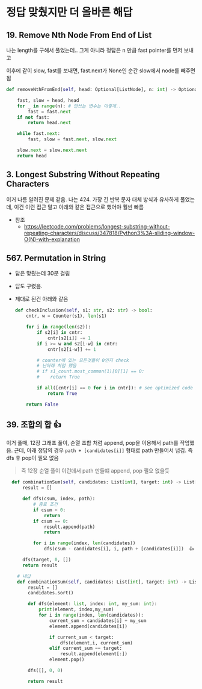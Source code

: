 # 정답 맞췄지만 더 올바른 해답 

## 19. Remove Nth Node From End of List

나는 length를 구해서 풀었는데.. 그게 아니라 정답은
n 만큼 fast pointer를 먼저 보내고

이후에 같이 slow, fast를 보내면, fast.next가 None인 순간 slow에서 node를 빼주면됨

```python
def removeNthFromEnd(self, head: Optional[ListNode], n: int) -> Optional[ListNode]:

    fast, slow = head, head
    for _ in range(n): # 안쓰는 변수는 이렇게..
        fast = fast.next
    if not fast:
        return head.next

    while fast.next:
        fast, slow = fast.next, slow.next

    slow.next = slow.next.next
    return head


```

## 3. Longest Substring Without Repeating Characters

이거 나름 알려진 문제 같음. 
나는 424. 가장 긴 반복 문자 대체 방식과 유사하게 풀었는데, 
이건 이런 접근 말고 아래와 같은 접근으로 했어야 훨씬 빠름

- 참조
  - https://leetcode.com/problems/longest-substring-without-repeating-characters/discuss/347818/Python3%3A-sliding-window-O(N)-with-explanation

## 567. Permutation in String

- 답은 맞췄는데 30분 걸림
- 답도 구렸음.
- 제대로 된건 아래와 같음

    ```python
    def checkInclusion(self, s1: str, s2: str) -> bool:
        cntr, w = Counter(s1), len(s1)   

        for i in range(len(s2)):
            if s2[i] in cntr: 
                cntr[s2[i]] -= 1
            if i >= w and s2[i-w] in cntr: 
                cntr[s2[i-w]] += 1

            # counter에 있는 모든것들이 0인지 check
            # 난아래 처럼 했음
            # if s1_count.most_common(1)[0][1] == 0:
            #    return True

            if all([cntr[i] == 0 for i in cntr]): # see optimized code below
                return True

        return False

    ```

## 39. 조합의 합 👍

이거 풀때, 12장 그래프 풀이, 순열 조합 처럼 append, pop을 이용해서 path를 작업했음.
근데, 아래 정답의 경우 `path + [candidates[i]]` 형태로 path 만들어서 넘김. 즉 dfs 후 pop이 필요 없음 
> 즉 12장 순열 풀이 이런데서 path 만들떄 append, pop 필요 없을듯

```python
  def combinationSum(self, candidates: List[int], target: int) -> List[List[int]]:
      result = []

      def dfs(csum, index, path):
          # 종료 조건
          if csum < 0:
              return
          if csum == 0:
              result.append(path)
              return

          for i in range(index, len(candidates))
              dfs(csum - candidates[i], i, path + [candidates[i]])  👍

      dfs(target, 0, [])
      return result
```

```python
    # 내답
    def combinationSum(self, candidates: List[int], target: int) -> List[List[int]]:
        result = []
        candidates.sort()

        def dfs(element: list, index: int, my_sum: int):
            print(element, index,my_sum)
            for i in range(index, len(candidates)):
                current_sum = candidates[i] + my_sum
                element.append(candidates[i])

                if current_sum < target:
                    dfs(element,i, current_sum)
                elif current_sum == target:
                    result.append(element[:])
                element.pop()

        dfs([], 0, 0)

        return result

```